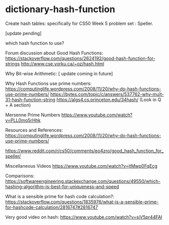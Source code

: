 # dictionary-hash-function

Create hash tables: specifically for CS50 Week 5 problem set : Speller.

[update pending]

which hash function to use?

Forum discussion about Good Hash Functions:
https://stackoverflow.com/questions/2624192/good-hash-function-for-strings
http://www.cse.yorku.ca/~oz/hash.html

Why Bit-wise Arithmetic: [ update coming in future]

Why Hash Functions use prime numbers:
https://computinglife.wordpress.com/2008/11/20/why-do-hash-functions-use-prime-numbers/
https://bytes.com/topic/c/answers/537762-why-mult-31-hash-function-string
https://algs4.cs.princeton.edu/34hash/ (Look in Q + A section)

Mersenne Prime Numbers
https://www.youtube.com/watch?v=PLL0mo5rHhk

Resources and References:
https://computinglife.wordpress.com/2008/11/20/why-do-hash-functions-use-prime-numbers/

https://www.reddit.com/r/cs50/comments/eo4zro/good_hash_function_for_speller/

Miscellaneous Videos
https://www.youtube.com/watch?v=jtMwp0FqEcg

Comparisons:
https://softwareengineering.stackexchange.com/questions/49550/which-hashing-algorithm-is-best-for-uniqueness-and-speed

What is a sensible prime for hash code calculation?:
https://stackoverflow.com/questions/1835976/what-is-a-sensible-prime-for-hashcode-calculation/2816747#2816747

Very good video on hash:
https://www.youtube.com/watch?v=siV5pr44FAI

